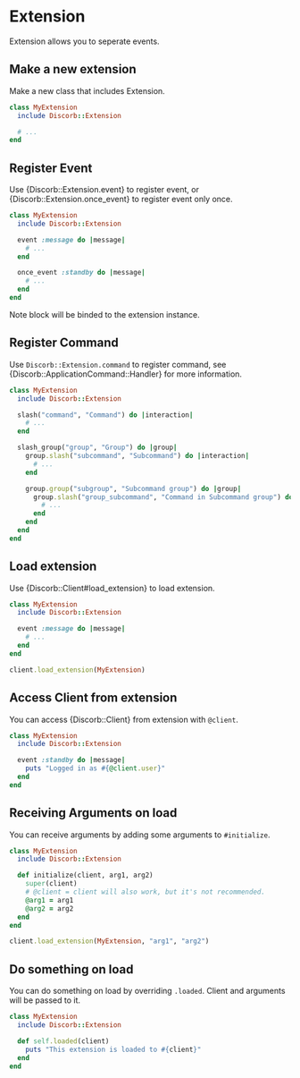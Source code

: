 <!--
# @title Extension
-->

# Extension

Extension allows you to seperate events.

## Make a new extension

Make a new class that includes Extension.

```ruby
class MyExtension
  include Discorb::Extension

  # ...
end
```

## Register Event

Use {Discorb::Extension.event} to register event, or {Discorb::Extension.once_event} to register event only once.

```ruby
class MyExtension
  include Discorb::Extension

  event :message do |message|
    # ...
  end

  once_event :standby do |message|
    # ...
  end
end
```

Note block will be binded to the extension instance.

## Register Command

Use `Discorb::Extension.command` to register command, see {Discorb::ApplicationCommand::Handler} for more information.

```ruby
class MyExtension
  include Discorb::Extension

  slash("command", "Command") do |interaction|
    # ...
  end

  slash_group("group", "Group") do |group|
    group.slash("subcommand", "Subcommand") do |interaction|
      # ...
    end

    group.group("subgroup", "Subcommand group") do |group|
      group.slash("group_subcommand", "Command in Subcommand group") do |interaction|
        # ...
      end
    end
  end
end
```


## Load extension

Use {Discorb::Client#load_extension} to load extension.

```ruby
class MyExtension
  include Discorb::Extension

  event :message do |message|
    # ...
  end
end

client.load_extension(MyExtension)
```

## Access Client from extension

You can access {Discorb::Client} from extension with `@client`.

```ruby
class MyExtension
  include Discorb::Extension

  event :standby do |message|
    puts "Logged in as #{@client.user}"
  end
end
```

## Receiving Arguments on load

You can receive arguments by adding some arguments to `#initialize`.

```ruby
class MyExtension
  include Discorb::Extension

  def initialize(client, arg1, arg2)
    super(client)
    # @client = client will also work, but it's not recommended.
    @arg1 = arg1
    @arg2 = arg2
  end
end

client.load_extension(MyExtension, "arg1", "arg2")

```

## Do something on load

You can do something on load by overriding `.loaded`. Client and arguments will be passed to it.

```ruby
class MyExtension
  include Discorb::Extension

  def self.loaded(client)
    puts "This extension is loaded to #{client}"
  end
end
```